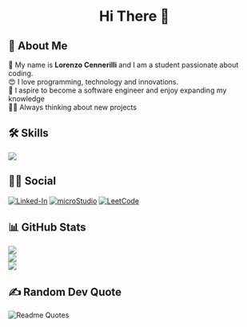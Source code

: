<h1 align="center">Hi There 👋</h1>

<h2>💫 About Me</h2>
👋 My name is <b>Lorenzo Cennerilli</b> and I am a student passionate about coding.<br>
😍 I love programming, technology and innovations.<br>
📖 I aspire to become a software engineer and enjoy expanding my knowledge<br>
👨‍💻 Always thinking about new projects

<h2>🛠 Skills</h2>
<a href="https://skillicons.dev">
    <img src="https://skillicons.dev/icons?i=python,cpp,html,css,java,js,git,github,vscode,visualstudio" />
</a>

<h2>🤝🏻 Social</h2>
<a href="https://www.linkedin.com/in/lorenzo-cennerilli-a786a2290/" target="blank"><img align="center" src="https://img.shields.io/badge/Linked-In-1DA1F2?style=flat&logo=Linked-in&logoColor=white" alt="Linked-In"/></a>
<a href="https://microstudio.io/lollocenne/" target="blank"><img align="center" src="https://img.shields.io/badge/micro-Studio-1DA1F2" alt="microStudio"/></a>
<a href="https://leetcode.com/u/LolloCenne/" target="blank"><img align="center" src="https://img.shields.io/badge/Leet-Code-1DA1F2" alt="LeetCode"/></a>

## 📊 GitHub Stats
![](https://github-readme-stats.vercel.app/api?username=lollocenne&theme=codeSTACKr&hide_border=false&include_all_commits=false&count_private=false)<br/>
![](https://github-readme-streak-stats.herokuapp.com/?user=lollocenne&theme=codeSTACKr&hide_border=false)<br/>
![](https://github-readme-stats.vercel.app/api/top-langs/?username=lollocenne&theme=codeSTACKr&hide_border=false&include_all_commits=false&count_private=false&layout=compact)

## ✍️ Random Dev Quote
![Readme Quotes](https://quotes-github-readme.vercel.app/api?type=horizontal&theme=dark&border=true)

<!--
**lollocenne/lollocenne** is a ✨ _special_ ✨ repository because its `README.md` (this file) appears on your GitHub profile.

Here are some ideas to get you started:

- 🔭 I’m currently working on ...
- 🌱 I’m currently learning ...
- 👯 I’m looking to collaborate on ...
- 🤔 I’m looking for help with ...
- 💬 Ask me about ...
- 📫 How to reach me: ...
- 😄 Pronouns: ...
- ⚡ Fun fact: ...
-->
